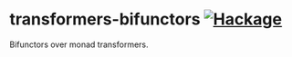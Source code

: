 transformers-bifunctors [![Hackage][hackage-shield]][hackage]
=======================

Bifunctors over monad transformers.

[hackage]:
  http://hackage.haskell.org/package/transformers-bifunctors
[hackage-shield]:
  https://img.shields.io/hackage/v/transformers-bifunctors.svg
